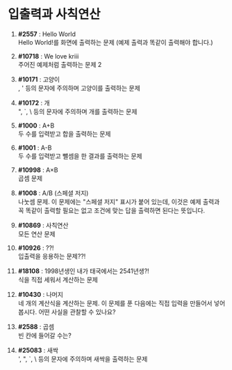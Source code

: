 # 입출력과 사칙연산

1. **#2557** : Hello World	  
Hello World!를 화면에 출력하는 문제 (예제 출력과 똑같이 출력해야 합니다.)

2. **#10718** : We love kriii  
주어진 예제처럼 출력하는 문제 2

3. **#10171** :	고양이  
\, ' 등의 문자에 주의하며 고양이를 출력하는 문제

4. **#10172** :	개  
", `, \ 등의 문자에 주의하며 개를 출력하는 문제

5. **#1000** : A+B  
두 수를 입력받고 합을 출력하는 문제

6.	**#1001** : A-B	  
두 수를 입력받고 뺄셈을 한 결과를 출력하는 문제

7.	**#10998** : A×B	  
곱셈 문제

8. **#1008** : A/B	(스페셜 저지)  
나눗셈 문제. 이 문제에는 "스페셜 저지" 표시가 붙어 있는데, 이것은 예제 출력과 꼭 똑같이 출력할 필요는 없고 조건에 맞는 답을 출력하면 된다는 뜻입니다.

9. **#10869** : 사칙연산  
모든 연산 문제

10. **#10926** : ??!	  
입출력을 응용하는 문제??!

11. **#18108** : 1998년생인 내가 태국에서는 2541년생?!	  
식을 직접 세워서 계산하는 문제

12.	**#10430** : 나머지	  
네 개의 계산식을 계산하는 문제. 이 문제를 푼 다음에는 직접 입력을 만들어서 넣어 봅시다. 어떤 사실을 관찰할 수 있나요?

13.	**#2588** :	곱셈  
빈 칸에 들어갈 수는?

14.	**#25083** : 새싹  
', ", `, \ 등의 문자에 주의하며 새싹을 출력하는 문제
